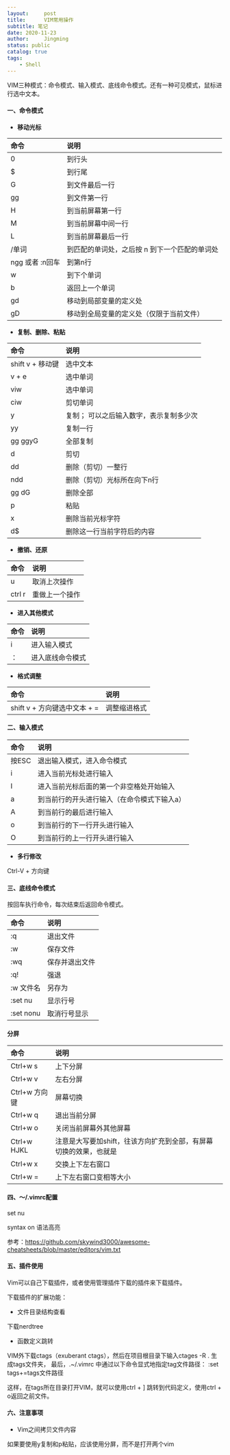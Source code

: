 ```yaml
---
layout:     post
title:      VIM常用操作
subtitle: 笔记
date: 2020-11-23
author:     Jingming
status: public
catalog: true
tags:
    - Shell
---
```


VIM三种模式：命令模式、输入模式、底线命令模式。还有一种可见模式，鼠标进行选中文本。

#### 一、命令模式

- **移动光标**

| 命令 | 说明 |
|:---|:---|
| 0 | 到行头 |
| $ | 到行尾 |
| G | 到文件最后一行 |
| gg | 到文件第一行 |
| H | 到当前屏幕第一行 |
| M | 到当前屏幕中间一行 |
| L | 到当前屏幕最后一行 |
| /单词 | 到匹配的单词处，之后按 n 到下一个匹配的单词处 |
| ngg 或者 :n回车 | 到第n行 |
| w | 到下个单词 |
| b | 返回上一个单词 |
| gd | 移动到局部变量的定义处 |
| gD | 移动到全局变量的定义处（仅限于当前文件） |


- **复制、删除、粘贴**

| 命令 | 说明 |
|:---|:---|
|shift v + 移动键| 选中文本 |
|v + e| 选中单词 |
| viw | 选中单词 |
|ciw| 剪切单词 |
| y | 复制； 可以之后输入数字，表示复制多少次 |
| yy | 复制一行 |
| gg ggyG | 全部复制 |
| d | 剪切 |
| dd | 删除（剪切）一整行 |
| ndd | 删除（剪切）光标所在向下n行 |
| gg dG | 删除全部 |
| p | 粘贴 |
| x | 删除当前光标字符 |
| d$ | 删除这一行当前字符后的内容 |

- **撤销、还原**

| 命令 | 说明 |
|:---|:---|
|u |取消上次操作 |
|ctrl r| 重做上一个操作|

- **进入其他模式**

| 命令 | 说明 |
|:---|:---|
|i| 进入输入模式 |
|：|进入底线命令模式 |

- **格式调整**

| 命令 | 说明 |
|:---|:---|
|shift v + 方向键选中文本 + =| 调整缩进格式|

#### 二、输入模式

| 命令 | 说明 |
|:---|:---|
|按ESC| 退出输入模式，进入命令模式|
| i | 进入当前光标处进行输入 |
| I | 进入当前光标后面的第一个非空格处开始输入 |
| a | 到当前行的开头进行输入（在命令模式下输入a） |
| A | 到当前行的最后进行输入 |
| o | 到当前行的下一行开头进行输入 |
| O | 到当前行的上一行开头进行输入 |
- **多行修改**

Ctrl-V + 方向键

#### 三、底线命令模式
按回车执行命令，每次结束后返回命令模式。

| 命令 | 说明 |
|:---|:---|
|:q | 退出文件|
|:w | 保存文件|
|:wq | 保存并退出文件|
|:q!| 强退 |
|:w 文件名 | 另存为 |
|:set nu | 显示行号 |
|:set nonu | 取消行号显示 |

#### 分屏

| 命令 | 说明 |
|:---|:---|
|Ctrl+w s| 上下分屏|
|Ctrl+w v| 左右分屏|
|Ctrl+w 方向键| 屏幕切换|
|Ctrl+w q| 退出当前分屏|
|Ctrl+w o| 关闭当前屏幕外其他屏幕|
|Ctrl+w HJKL| 注意是大写要加shift，往该方向扩充到全部，有屏幕切换的效果，也就是|
|Ctrl+w x| 交换上下左右窗口 |
|Ctrl+w =| 上下左右窗口变相等大小 |

#### 四、～/.vimrc配置

set nu

syntax on 语法高亮

参考：https://github.com/skywind3000/awesome-cheatsheets/blob/master/editors/vim.txt

#### 五、插件使用

Vim可以自己下载插件，或者使用管理插件下载的插件来下载插件。

下载插件的扩展功能：

- 文件目录结构查看

下载nerdtree

- 函数定义跳转

VIM外下载ctags（exuberant ctags），然后在项目根目录下输入ctages -R . 生成tags文件夹，
最后，.~/.vimrc 中通过以下命令显式地指定tag文件路径：
:set tags+=tags文件路径

这样，在tags所在目录打开VIM，就可以使用ctrl + ] 跳转到代码定义，使用ctrl + o返回之前文件。

#### 六、注意事项

- Vim之间拷贝文件内容

如果要使用y复制和p粘贴，应该使用分屏，而不是打开两个vim

